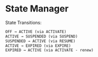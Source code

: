 # State Manager

State Transitions:

```txt
OFF → ACTIVE (via ACTIVATE)
ACTIVE → SUSPENDED (via SUSPEND)
SUSPENDED → ACTIVE (via RESUME)
ACTIVE → EXPIRED (via EXPIRE)
EXPIRED → ACTIVE (via ACTIVATE - renew)
```
